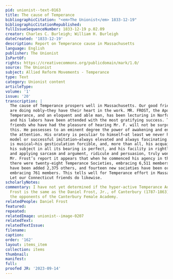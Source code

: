 ```yaml
---
pid: unionist--text-0163
title: The cause of Temperance
bibliographicCitation: "<em>The Unionist</em> 1833-12-19"
bibliographicCitationRepublished: 
fullIssueSequenceNumber: 1833-12-19 p.02.09
creator: Charles C. Burleigh; William H. Burleigh
dateCreated: '1833-12-19'
description: Report on Temperance cause in Massachusetts
language: English
publisher: The Unionist
IsPartOf: 
rights: https://creativecommons.org/publicdomain/mark/1.0/
source: The Unionist
subject: Allied Reform Movements - Temperance
type: Text
category: Unionist content
articleType: 
volume: '1'
issue: '20'
transcription: |
  The cause of Temperance prospers well in Massachusetts. Our good friends there
  are doing nobly—they have their heart in the work. MR. FROST, the Apostle of
  Temperance, and an eloquent and able man, has been lecturing in Norfolk County,
  and his labors have been attended with the most gratifying success. Those of our
  friends who have had the pleasure of hearing Mr. F. will not be surprised at
  this. He possesses to an eminent degree the power of awakening and enchaining
  the attention. His oratory is peculiar to himself—at least we never heard of its
  model or successful imitation—always elevated and always fascinating. His voice
  is musical—his gesticulation forcible, and, more than all, his acquaintance with
  his subject in all its bearing is perfect, and his facility in rightly arranging
  and applying sarcasm and argument, ridicule and persuasion, truly wonderful. By
  Mr. Frost’s report it appears that when he commenced his agency in the County,
  there were twenty-eight Temperance Societies, embracing 6,511 members, to which
  have been added 2,375 others, and fourteen new societies have been organized,
  embracing 761 members. This tells well for Temperance effort in Massachusetts.
  Let our Connecticut friends do likewise.
scholarlyNotes: 
commentary: I have not yet determined if the hyper-active Temperance Advocate Daniel
  Frost is the same as the Daniel Frost, Jr., of Canterbury (1787-1863), who was among
  the opponents of the Canterbury Female Academy.
relatedPeople: Daniel Frost
featured: 
repeated: 
relatedImage: unionist--image-0207
relatedText: 
relatedTextIssue: 
filename: 
caption: 
order: '162'
layout: items_item
collection: items
thumbnail: 
manifest: 
full: 
proofed JR: '2023-09-14'
---
```

